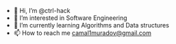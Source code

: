 - 👋 Hi, I’m @ctrl-hack
- 👀 I’m interested in Software Engineering
- 🌱 I’m currently learning Algorithms and Data structures
- 📫 How to reach me camal1muradov@gmail.com

<!---
ctrl-hack/ctrl-hack is a ✨ special ✨ repository because its `README.md` (this file) appears on your GitHub profile.
You can click the Preview link to take a look at your changes.
--->
